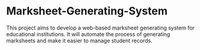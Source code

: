 # Marksheet-Generating-System
This project aims to develop a web-based marksheet generating system for educational institutions. It will automate the process of generating marksheets and make it easier to manage student records.
